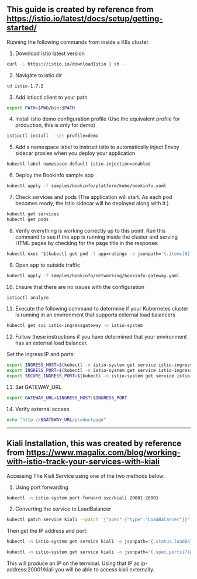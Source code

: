 ## This guide is created by reference from https://istio.io/latest/docs/setup/getting-started/

Running the following commands from inside a K8s cluster.

1. Download istio latest version
```sh
curl -L https://istio.io/downloadIstio | sh -
```

2. Navigate to istio dir
```sh
cd istio-1.7.2
```

3. Add istioctl client to your path
```sh
export PATH=$PWD/bin:$PATH
```

4. Install istio demo configuration profile (Use the equivalent profile for production, this is only for demo)
```sh
istioctl install --set profile=demo
```

5. Add a namespace label to instruct istio to automatically inject Envoy sidecar proxies when you deploy your application
```sh
kubectl label namespace default istio-injection=enabled
```

6. Deploy the Bookinfo sample app
```sh
kubectl apply -f samples/bookinfo/platform/kube/bookinfo.yaml
```

7. Check services and pods (The application will start. As each pod becomes ready, the Istio sidecar will be deployed along with it.)
```sh
kubectl get services
kubectl get pods
```

8. Verify everything is working correctly up to this point. Run this command to see if the app is running inside the cluster and serving HTML pages by checking for the page title in the response:
```sh
kubectl exec "$(kubectl get pod -l app=ratings -o jsonpath='{.items[0].metadata.name}')" -c ratings -- curl -s productpage:9080/productpage | grep -o "<title>.*</title>"
```

9. Open app to outside traffic
```sh
kubectl apply -f samples/bookinfo/networking/bookinfo-gateway.yaml
```

10. Ensure that there are no issues with the configuration
```sh
istioctl analyze
```

11. Execute the following command to determine if your Kubernetes cluster is running in an environment that supports external load balancers
```sh
kubectl get svc istio-ingressgateway -n istio-system
```

12. Follow these instructions if you have determined that your environment has an external load balancer.

Set the ingress IP and ports:
```sh
export INGRESS_HOST=$(kubectl -n istio-system get service istio-ingressgateway -o jsonpath='{.status.loadBalancer.ingress[0].ip}')
export INGRESS_PORT=$(kubectl -n istio-system get service istio-ingressgateway -o jsonpath='{.spec.ports[?(@.name=="http2")].port}')
export SECURE_INGRESS_PORT=$(kubectl -n istio-system get service istio-ingressgateway -o jsonpath='{.spec.ports[?(@.name=="https")].port}')
```

13. Set GATEWAY_URL
```sh
export GATEWAY_URL=$INGRESS_HOST:$INGRESS_PORT
```

14. Verify external access
```sh
echo "http://$GATEWAY_URL/productpage"
```
---

## Kiali Installation, this was created by reference from https://www.magalix.com/blog/working-with-istio-track-your-services-with-kiali

Accessing The Kiali Service using one of the two methods below:

1. Using port forwarding
```sh
kubectl -n istio-system port-forward svc/kiali 20001:20001
```

2. Converting the service to LoadBalancer
```sh
kubectl patch service kiali --patch '{"spec":{"type":"LoadBalancer"}}' -n istio-system
```

Then get the IP address and port:
```sh
kubectl -n istio-system get service kiali -o jsonpath='{.status.loadBalancer.ingress[0].ip}
```
```sh
kubectl -n istio-system get service kiali -o jsonpath='{.spec.ports[?(@.name=="http-kiali")].port}'
```

This will produce an IP on the terminal. Using that IP as ip-address:20001/kiali you will be able to access kiali externally.




